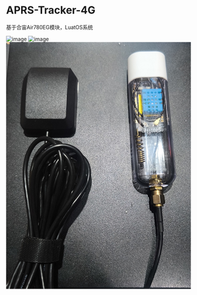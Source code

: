 # APRS-Tracker-4G
基于合宙Air780EG模块，LuatOS系统

![image](/pictures/1.jpeg)
![image](/pictures/2.jpeg)
![image](/pictures/3.jpeg)